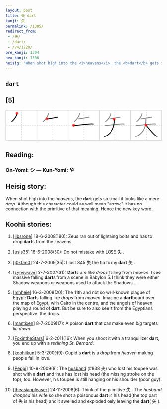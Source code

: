 ```yaml
---
layout: post
title: 矢 dart
kanji: 矢
permalink: /1305/
redirect_from:
 - /矢/
 - /dart/
 - /v4/1220/
pre_kanji: 1304
nex_kanji: 1306
heisig: "When shot high into the <i>heavens</i>, the <b>dart</b> gets so small it looks like a mere <i>drop</i>. Although this character could as well mean &quot;arrow,&quot; it has no connection with the primitive of that meaning. Hence the new key word."
---
```


## `dart`

## [5]

<div class="stroke"><img src="../images/E79FA2.png" /></div>

## Reading:

### On-Yomi: シ &mdash; Kun-Yomi: や

## Heisig story:

When shot high into the <i>heavens</i>, the <b>dart</b> gets so small it looks like a mere <i>drop</i>. Although this character could as well mean &quot;arrow,&quot; it has no connection with the primitive of that meaning. Hence the new key word.

## Koohii stories:

1) [<a href="http://kanji.koohii.com/profile/libsrone">libsrone</a>] 18-6-2008(180): Zeus ran out of lightning bolts and has to drop<strong> dart</strong>s from the heavens.

2) [<a href="http://kanji.koohii.com/profile/usis35">usis35</a>] 16-6-2008(80): Do not mistake with LOSE 失 .

3) [<a href="http://kanji.koohii.com/profile/j0k0m0">j0k0m0</a>] 24-7-2009(35): I lost 845 失 the tip to my<strong> dart</strong> 矢 .

4) [<a href="http://kanji.koohii.com/profile/synewave">synewave</a>] 3-7-2007(31): <strong>Dart</strong>s are like <em>drops</em> falling from <em>heaven</em>. I see massive falling<strong> dart</strong>s from a scene in Babylon 5. I think they were either Shadow weapons or weapons used to attack the Shadows...

5) [<a href="http://kanji.koohii.com/profile/mhheie">mhheie</a>] 16-3-2008(20): The 11th and not so well-known plague of Egypt:<strong> Dart</strong>s falling like <em>drops</em> from <em>heaven</em>. Imagine a<strong> dart</strong>board over the map of Egypt, with Cairo in the centre, and the angels of heaven playing a round of<strong> dart</strong>. But be sure to also see it from the Egyptians perspective: the drops.

6) [<a href="http://kanji.koohii.com/profile/mantixen">mantixen</a>] 8-7-2009(17): A poison<strong> dart</strong> that can make even <em>big</em> targets <em>lie down</em>.

7) [<a href="http://kanji.koohii.com/profile/FoxintheStars">FoxintheStars</a>] 6-2-2011(16): When you shoot it with a tranquilizer<strong> dart</strong>, you end up with a <em>reclining St. Bernard</em>.

8) [<a href="http://kanji.koohii.com/profile/koohiikun">koohiikun</a>] 5-3-2009(9): Cupid&#039;s<strong> dart</strong> is a <em>drop</em> from <em>heaven</em> making people fall in love.

9) [<a href="http://kanji.koohii.com/profile/Peppi">Peppi</a>] 10-9-2009(8): The <a href="../838">husband</a> (#838 夫) who lost his toupee was shot with a<strong> dart</strong> and thus has lost his head (the missing stroke on the top), too. However, his toupee is still hanging on his shoulder (poor guy).

10) [<a href="http://kanji.koohii.com/profile/theasianpleaser">theasianpleaser</a>] 24-11-2008(6): Think of the primitive 失 . The <em>husband dropped</em> his wife so she shot a poisonous<strong> dart</strong> in his head(the top part of 失 is his head) and it swelled and exploded only leaving the<strong> dart</strong>( 矢 ).

